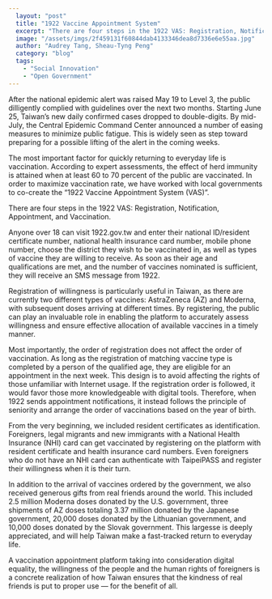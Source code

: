 ```yaml
---
  layout: "post"
  title: "1922 Vaccine Appointment System"
  excerpt: "There are four steps in the 1922 VAS: Registration, Notification, Appointment, and Vaccination."
  image: "/assets/imgs/2f459131f60844dab4133346dea8d7336e6e55aa.jpg"
  author: "Audrey Tang, Sheau-Tyng Peng"
  category: "blog"
  tags: 
    - "Social Innovation"
    - "Open Government"
---
```


After the national epidemic alert was raised May 19 to Level 3, the public dilligently complied with guidelines over the next two months. Starting June 25, Taiwan’s new daily confirmed cases dropped to double-digits. By mid-July, the Central Epidemic Command Center announced a number of easing measures to minimize public fatigue. This is widely seen as step toward preparing for a possible lifting of the alert in the coming weeks.

The most important factor for quickly returning to everyday life is vaccination. According to expert assessments, the effect of herd immunity is attained when at least 60 to 70 percent of the public are vaccinated. In order to maximize vaccination rate, we have worked with local governments to co-create the “1922 Vaccine Appointment System (VAS)”.

There are four steps in the 1922 VAS: Registration, Notification, Appointment, and Vaccination.

Anyone over 18 can visit 1922.gov.tw and enter their national ID/resident certificate number, national health insurance card number, mobile phone number, choose the district they wish to be vaccinated in, as well as types of vaccine they are willing to receive. As soon as their age and qualifications are met, and the number of vaccines nominated is sufficient, they will receive an SMS message from 1922.

Registration of willingness is particularly useful in Taiwan, as there are currently two different types of vaccines: AstraZeneca (AZ) and Moderna, with subsequent doses arriving at different times. By registering, the public can play an invaluable role in enabling the platform to accurately assess willingness and ensure effective allocation of available vaccines in a timely manner.

Most importantly, the order of registration does not affect the order of vaccination. As long as the registration of matching vaccine type is completed by a person of the qualified age, they are eligible for an appointment in the next week. This design is to avoid affecting the rights of those unfamiliar with Internet usage. If the registration order is followed, it would favor those more knowledgeable with digital tools. Therefore, when 1922 sends appointment notifications, it instead follows the principle of seniority and arrange the order of vaccinations based on the year of birth.

From the very beginning, we included resident certificates as identification. Foreigners, legal migrants and new immigrants with a National Health Insurance (NHI) card can get vaccinated by registering on the platform with resident certificate and health insurance card numbers. Even foreigners who do not have an NHI card can authenticate with TaipeiPASS and register their willingness when it is their turn.

In addition to the arrival of vaccines ordered by the government, we also received generous gifts from real friends around the world. This included 2.5 million Moderna doses donated by the U.S. government, three shipments of AZ doses totaling 3.37 million donated by the Japanese government, 20,000 doses donated by the Lithuanian government, and 10,000 doses donated by the Slovak government. This largesse is deeply appreciated, and will help Taiwan make a fast-tracked return to everyday life.

A vaccination appointment platform taking into consideration digital equality, the willingness of the people and the human rights of foreigners is a concrete realization of how Taiwan ensures that the kindness of real friends is put to proper use — for the benefit of all.
